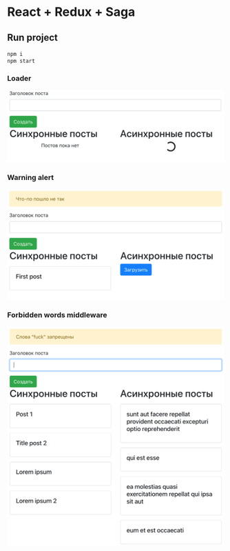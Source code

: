 # React + Redux + Saga
## Run project
```
npm i
npm start
```
### Loader
![1](assets/1.png)
### Warning alert
![2](assets/2.png)
### Forbidden words middleware
![3](assets/3.png)
